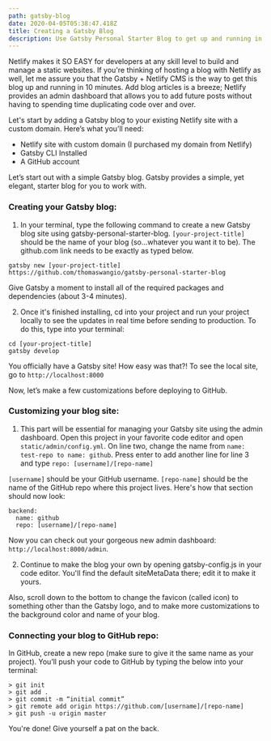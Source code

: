 ```yaml
---
path: gatsby-blog
date: 2020-04-05T05:38:47.418Z
title: Creating a Gatsby Blog
description: Use Gatsby Personal Starter Blog to get up and running in 10 min.
---
```

Netlify makes it SO EASY for developers at any skill level to build and manage a static websites.  If you're thinking of hosting a blog with Netlify as well, let me assure you that the Gatsby + Netlify CMS is the way to get this blog up and running in 10 minutes.  Add  blog articles is a breeze;  Netlify provides an admin dashboard that allows you to add future posts without having to spending time duplicating code over and over.

Let's start by adding a Gatsby blog to your existing Netlify site with a custom domain.  Here’s what you’ll need:

* Netlify site with custom domain (I purchased my domain from Netlify)
* Gatsby CLI Installed
* A GitHub account

Let’s start out with a simple Gatsby blog.  Gatsby provides a simple, yet elegant, starter blog for you to work with.

### **Creating your Gatsby blog:**

1.  In your terminal, type the following command to create a new Gatsby blog site using gatsby-personal-starter-blog.  `[your-project-title] `should be the name of your blog (so...whatever you want it to be).  The github.com link needs to be exactly as typed below.  

```
gatsby new [your-project-title] https://github.com/thomaswangio/gatsby-personal-starter-blog
```

Give Gatsby a moment to install all of the required packages and dependencies (about 3-4 minutes).

2. Once it's finished installing, cd into your project and run your project locally to see the updates in real time before sending to production.  To do this, type into your terminal:

```
cd [your-project-title]
gatsby develop
```

 You officially have a Gatsby site!  How easy was that?! To see the local site, go to `http://localhost:8000`

Now, let’s make a few customizations before deploying to GitHub.



### **Customizing your blog site:**

1. This part will be essential for managing your Gatsby site using the admin dashboard.  Open this project in your favorite code editor and open `static/admin/config.yml`.  On line two, change the name from `name: test-repo to name: github`.  Press enter to add another line for line 3 and type `repo: [username]/[repo-name]`

`[username]` should be your GitHub username.  `[repo-name]` should be the name of the GitHub repo where this project lives.  Here's how that section should now look:

```
backend:
  name: github
  repo: [username]/[repo-name]
```

Now you can check out your gorgeous new admin dashboard: `http://localhost:8000/admin`.

2. Continue to make the blog your own by opening gatsby-config.js in your code editor.  You'll find the default siteMetaData there; edit it to make it yours.

Also, scroll down to the bottom to change the favicon (called icon) to something other than the Gatsby logo, and to make more customizations to the background color and name of your blog.

### Connecting your blog to GitHub repo:

In GitHub, create a new repo (make sure to give it the same name as your project).  You’ll push your code to GitHub by typing the below into your terminal:

```
> git init
> git add .
> git commit -m “initial commit”
> git remote add origin https://github.com/[username]/[repo-name]
> git push -u origin master
```

You're done! Give yourself a pat on the back.